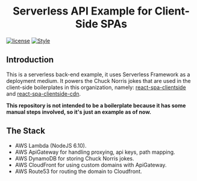 <h1 align='center'>Serverless API Example for Client-Side SPAs</h1>

[![license](https://img.shields.io/github/license/ShippableBoilerplates/react-spa-clientside-cdn.svg?style=flat-square)](https://img.shields.io/github/license/ShippableBoilerplates/serverless-lambda-dynamodb)
[![Style](https://img.shields.io/badge/code%20style-standard%2F4-ff69b4.svg?style=flat-square)]()

## Introduction

This is a serverless back-end example, it uses Serverless Framework as a deployment medium. It powers the Chuck Norris jokes that are used in the client-side boilerplates in this organization, namely: [react-spa-clientside] and [react-spa-clientside-cdn].

**This repository is not intended to be a boilerplate because it has some manual steps involved, so it's just an example as of now.**

## The Stack

- AWS Lambda (NodeJS 6.10).
- AWS ApiGateway for handling proxying, api keys, path mapping.
- AWS DynamoDB for storing Chuck Norris jokes.
- AWS CloudFront for using custom domains with ApiGateway.
- AWS Route53 for routing the domain to Cloudfront.


<!-- Links -->
[react-spa-clientside]: https://github.com/ShippableBoilerplates/react-spa-clientside
[react-spa-clientside-cdn]: https://github.com/ShippableBoilerplates/react-spa-clientside-cdn